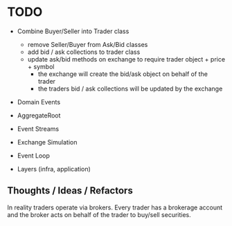 # TODO

- Combine Buyer/Seller into Trader class
    - remove Seller/Buyer from Ask/Bid classes
    - add bid / ask collections to trader class
    - update ask/bid methods on exchange to require trader object + price + symbol
        - the exchange will create the bid/ask object on behalf of the trader
        - the traders bid / ask collections will be updated by the exchange
    
- Domain Events
- AggregateRoot
- Event Streams
- Exchange Simulation
- Event Loop
- Layers (infra, application)


## Thoughts / Ideas / Refactors

In reality traders operate via brokers. Every trader has a brokerage account and the broker acts on behalf of the trader to buy/sell securities.